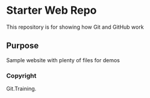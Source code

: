 # Starter Web Repo

This repository is for showing how Git and GitHub work

## Purpose

Sample website with plenty of files for demos

### Copyright

Git.Training.